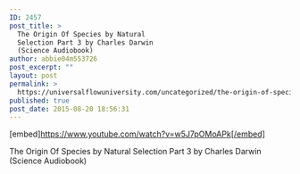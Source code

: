 ```yaml
---
ID: 2457
post_title: >
  The Origin Of Species by Natural
  Selection Part 3 by Charles Darwin
  (Science Audiobook)
author: abbie04m553726
post_excerpt: ""
layout: post
permalink: >
  https://universalflowuniversity.com/uncategorized/the-origin-of-species-by-natural-selection-part-3-by-charles-darwin-science-audiobook/
published: true
post_date: 2015-08-20 18:56:31
---
```

[embed]https://www.youtube.com/watch?v=w5J7pOMoAPk[/embed]<br>
<p>The Origin Of Species by Natural Selection Part 3 by Charles Darwin (Science Audiobook)</p>